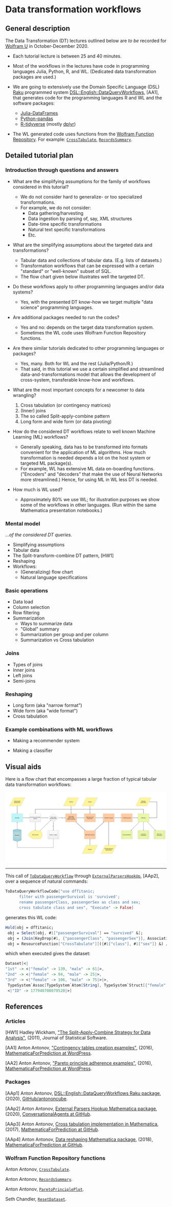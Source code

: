 # Data transformation workflows

## General description

The Data Transformation (DT) lectures outlined below are *to be* recorded for 
[Wolfram U](https://www.wolfram.com/wolfram-u/) 
in October-December 2020.

- Each tutorial lecture is between 25 and 40 minutes.

- Most of the workflows in the lectures have code in programming languages Julia, Python, R, and WL.
  (Dedicated data transformation packages are used.)

- We are going to extensively use the Domain Specific Language (DSL) 
[Raku](https://www.raku.org) 
programmed system 
[DSL::English::DataQueryWorkflows](https://github.com/antononcube/Raku-DSL-English-DataQueryWorkflows), \[AA1\], 
that generates code for the programming languages R and WL and 
the software packages:
  - [Julia-DataFrames](http://juliadata.github.io/DataFrames.jl/stable/) 
  - [Python-pandas](https://pandas.pydata.org) 
  - [R-tidyverse](https://www.tidyverse.org) (mostly [dplyr](https://dplyr.tidyverse.org))

- The WL generated code uses functions from the [Wolfram Function Repository](https://resources.wolframcloud.com/FunctionRepository/).
  For example:
  [`CrossTabulate`](https://resources.wolframcloud.com/FunctionRepository/resources/CrossTabulate),
  [`RecordsSummary`](https://resources.wolframcloud.com/FunctionRepository/resources/RecordsSummary).

## Detailed tutorial plan

### Introduction through questions and answers

- What are the simplifying assumptions for the family of workflows considered in this tutorial?
  - We do not consider hard to generalize- or too specialized transformations.
  - For example, we do not consider:
    - Data gathering/harvesting 
    - Data ingestion by parsing of, say, XML structures
    - Date-time specific transformations
    - Natural text specific transformations
    - Etc. 
  
- What are the simplifying assumptions about the targeted data and transformations? 
  - Tabular data and collections of tabular data. (E.g. lists of datasets.)
  - Transformation workflows that can be expressed with a certain "standard" or "well-known" subset of SQL.
  - The flow chart given below illustrates well the targeted DT.
 
- Do these workflows apply to other programming languages and/or data systems?
  - Yes, with the presented DT know-how we target multiple "data science" programming languages.
  
- Are additional packages needed to run the codes?
  - Yes and no: depends on the target data transformation system.
  - Sometimes the WL code uses Wolfram Function Repository functions. 

- Are there similar tutorials dedicated to other programming languages or packages?
  - Yes, many. Both for WL and the rest (Julia/Python/R.)
  - That said, in this tutorial we use a certain simplified and streamlined data-and-transformations model 
    that allows the development of cross-system, transferable know-how and workflows. 
  
- What are the most important concepts for a newcomer to data wrangling?
  1. Cross tabulation (or contingency matrices)
  2. (Inner) joins 
  3. The so called Split-apply-combine pattern
  4. Long form and wide form (or data pivoting)

- How do the considered DT workflows relate to well known Machine Learning (ML) workflows? 
  - Generally speaking, data has to be transformed into formats convenient for the application of ML algorithms.
    How much transformation is needed depends a lot on the host system or targeted ML package(s). 
  - For example, WL has extensive ML data on-boarding functions. 
    ("Encoders" and "decoders" that make the use of Neural Networks more streamlined.) 
    Hence, for using ML in WL less DT is needed.  
  
- How much is WL used?
  - Approximately 80% we use WL; for illustration purposes we show some of the workflows in other languages. 
    (Run within the same Mathematica presentation notebooks.)
  
### Mental model 

*...of the considered DT queries.* 

- Simplifying assumptions
- Tabular data
- The Split-transform-combine DT pattern, \[HW1\]
- Reshaping
- Workflows:
  - (Generalizing) flow chart
  - Natural language specifications 

### Basic operations

- Data load
- Column selection
- Row filtering
- Summarization
  - Ways to summarize data
  - "Global" summary
  - Summarization per group and per column
  - Summarization vs Cross tabulation

### Joins 

- Types of joins
- Inner joins
- Left joins
- Semi-joins

### Reshaping 

- Long form (aka "narrow format")
- Wide form (aka "wide format")
- Cross tabulation

### Example combinations with ML workflows

- Making a recommender system

- Making a classifier

## Visual aids

Here is a flow chart that encompasses a large fraction of typical tabular data transformation workflows:

![TabularDataTransformationWorkflow](https://github.com/antononcube/SimplifiedMachineLearningWorkflows-book/raw/master/Part-2-Monadic-Workflows/Diagrams/Tabular-data-transformation-workflows/Tabular-data-transformation-workflows.jpg) 

---
 
This call of 
[`ToDataQueryWorkflow`](https://github.com/antononcube/Raku-DSL-English-DataQueryWorkflows)
through
[`ExternalParsersHookUp`](https://github.com/antononcube/ConversationalAgents/blob/master/Packages/WL/ExternalParsersHookup.m), \[AAp2\],
over a sequence of natural commands:

```mathematica
ToDataQueryWorkflowCode["use dfTitanic; 
      filter with passengerSurvival is 'survived';
      rename passengerClass, passengerSex as class and sex;
      cross tabulate class and sex", "Execute" -> False]
```
generates this WL code:

```mathematica
Hold[obj = dfTitanic; 
 obj = Select[obj, #1["passengerSurvival"] == "survived" &]; 
 obj = (Join[KeyDrop[#1, {"passengerClass", "passengerSex"}], Association["class" -> #1["passengerClass"], "sex" -> #1["passengerSex"]]] &) /@ obj; 
 obj = ResourceFunction["CrossTabulate"][({#1["class"], #1["sex"]} &) /@ obj]]
```
which when executed gives the dataset:

```mathematica
Dataset[<|
"1st" -> <|"female" -> 139, "male" -> 61|>, 
"2nd" -> <|"female" -> 94, "male" -> 25|>, 
"3rd" -> <|"female" -> 106, "male" -> 75|>|>, 
 TypeSystem`Assoc[TypeSystem`Atom[String], TypeSystem`Struct[{"female", "male"}, {TypeSystem`Atom[Integer], TypeSystem`Atom[Integer]}], 3], 
 <|"ID" -> 177940708079520|>]
```

## References

### Articles

\[HW1\] Hadley Wickham, 
["The Split-Apply-Combine Strategy for Data Analysis"](https://www.jstatsoft.org/article/view/v040i01),
(2011),
Journal of Statistical Software.

\[AA1\] Anton Antonov,
["Contingency tables creation examples"](https://mathematicaforprediction.wordpress.com/2016/10/04/contingency-tables-creation-examples/),
(2016),
[MathematicaForPrediction at WordPress](https://mathematicaforprediction.wordpress.com).

\[AA2\] Anton Antonov,
["Pareto principle adherence examples"](https://mathematicaforprediction.wordpress.com/2016/11/17/pareto-principle-adherence-examples/),
(2016),
[MathematicaForPrediction at WordPress](https://mathematicaforprediction.wordpress.com).

 
### Packages

\[AAp1\] Anton Antonov, 
[DSL::English::DataQueryWorkflows Raku package](https://github.com/antononcube/Raku-DSL-English-DataQueryWorkflows), 
(2020), 
[GitHub/antononcube](https://github.com/antononcube).

\[AAp2\] Anton Antonov, 
[External Parsers Hookup Mathematica package](https://github.com/antononcube/ConversationalAgents/blob/master/Packages/WL/ExternalParsersHookup.m), 
(2020), 
[ConversationalAgents at GitHub](https://github.com/antononcube/ConversationalAgents).

\[AAp3\] Anton Antonov,
[Cross tabulation implementation in Mathematica](https://github.com/antononcube/MathematicaForPrediction/blob/master/CrossTabulate.m), 
(2017),
[MathematicaForPrediction at GitHub](https://github.com/antononcube/MathematicaForPrediction).

\[AAp4\] Anton Antonov,
[Data reshaping Mathematica package](https://github.com/antononcube/MathematicaForPrediction/blob/master/DataReshape.m), 
(2018),
[MathematicaForPrediction at GitHub](https://github.com/antononcube/MathematicaForPrediction).

### Wolfram Function Repository functions

Anton Antonov, [`CrossTabulate`](https://resources.wolframcloud.com/FunctionRepository/resources/CrossTabulate).

Anton Antonov, [`RecordsSummary`](https://resources.wolframcloud.com/FunctionRepository/resources/RecordsSummary).

Anton Antonov, [`ParetoPrinciplePlot`](https://resources.wolframcloud.com/FunctionRepository/resources/ParetoPrinciplePlot).

Seth Chandler, [`ResetDataset`](https://resources.wolframcloud.com/FunctionRepository/resources/ResetDataset).
